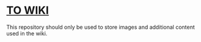 # <a href="https://github.com/openLRSng/openLRSngWiki/wiki">TO WIKI</A>

This repository should only be used to store images and additional content used in the wiki.
